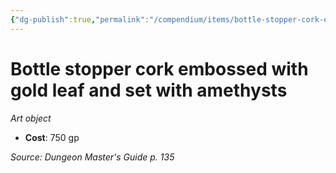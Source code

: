 ```yaml
---
{"dg-publish":true,"permalink":"/compendium/items/bottle-stopper-cork-embossed-with-gold-leaf-and-set-with-amethysts/","tags":["compendium/src/5e/dmg","item/wealth/art-object"]}
---
```


# Bottle stopper cork embossed with gold leaf and set with amethysts
*Art object*  

- **Cost**: 750 gp

*Source: Dungeon Master's Guide p. 135*